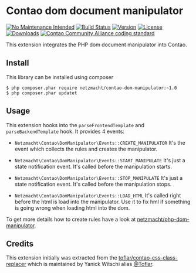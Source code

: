 
Contao dom document manipulator
===============================

[![No Maintenance Intended](http://unmaintained.tech/badge.svg)](http://unmaintained.tech/)
[![Build Status](http://img.shields.io/travis/netzmacht/contao-dom-manipulator/master.svg?style=flat-square)](https://travis-ci.org/netzmacht/contao-dom-manipulator)
[![Version](http://img.shields.io/packagist/v/netzmacht/contao-dom-manipulator.svg?style=flat-square)](http://packagist.com/packages/netzmacht/contao-dom-manipulator)
[![License](http://img.shields.io/packagist/l/netzmacht/contao-dom-manipulator.svg?style=flat-square)](http://packagist.com/packages/netzmacht/contao-dom-manipulator)
[![Downloads](http://img.shields.io/packagist/dt/netzmacht/contao-dom-manipulator.svg?style=flat-square)](http://packagist.com/packages/netzmacht/contao-dom-manipulator)
[![Contao Community Alliance coding standard](http://img.shields.io/badge/cca-coding_standard-red.svg?style=flat-square)](https://github.com/contao-community-alliance/coding-standard)


This extension integrates the PHP dom document manipulator into Contao.

Install
---------------------------

This library can be installed using composer

```
$ php composer.phar require netzmacht/contao-dom-manipulator:~1.0
$ php composer.phar updatet 
```

Usage
----------------------------

This extension hooks into the `parseFrontendTemplate` and `parseBackendTemplate` hook. It provides 4 events:

 * `Netzmacht\Contao\DomManipulator\Events::CREATE_MANIPULATOR`
   It's the event which collects the rules and creates the manipulator.
    
 * `Netzmacht\Contao\DomManipulator\Events::START_MANIPULATE`
   It's just a state notification event. It's called before the manipulation starts.
 
 * `Netzmacht\Contao\DomManipulator\Events::STOP_MANIPULATE`
   It's just a state notification event. It's called before the manipulation stops.
    
 * `Netzmacht\Contao\DomManipulator\Events::LOAD_HTML`
   It's called right before the html is load into the manipulator. Use it to fix hml if something is going wrong when 
   loading html into the dom.

To get more details how to create rules have a look at
[netzmacht/php-dom-manipulator](https://github.com/netzmacht/php-dom-manipulator).

Credits
----------------------------

This extension initially was extracted from the [toflar/contao-css-class-replacer](https://github.com/Toflar/contao-css-class-replacer)
which is maintained by Yanick Witschi alias [@Toflar](https://github.com/Toflar).
